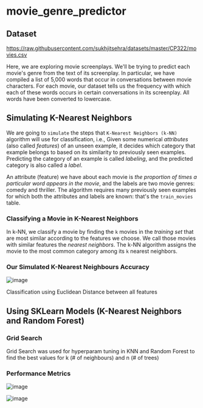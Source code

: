 # movie_genre_predictor

## Dataset

https://raw.githubusercontent.com/sukhjitsehra/datasets/master/CP322/movies.csv

Here, we are exploring movie screenplays. We'll be trying to predict each movie's genre from the text of its screenplay. In particular, we have compiled a list of 5,000 words that occur in conversations between movie characters. For each movie, our dataset tells us the frequency with which each of these words occurs in certain conversations in its screenplay. All words have been converted to lowercase.

## Simulating K-Nearest Neighbors

We are going to `simulate` the steps that `K-Nearest Neighbors (k-NN)` algorithm will use for classification, i.e.,  Given some numerical *attributes* (also called *features*) of an unseen example, it decides which category that example belongs to based on its similarity to previously seen examples. Predicting the category of an example is called *labeling*, and the predicted category is also called a *label*.

An attribute (feature) we have about each movie is *the proportion of times a particular word appears in the movie*, and the labels are two movie genres: comedy and thriller.  The algorithm requires many previously seen examples for which both the attributes and labels are known: that's the `train_movies` table.

### Classifying a Movie in K-Nearest Neighbors

In k-NN, we classify a movie by finding the `k` movies in the *training set* that are most similar according to the features we choose. We call those movies with similar features the *nearest neighbors*.  The k-NN algorithm assigns the movie to the most common category among its `k` nearest neighbors.

### Our Simulated K-Nearest Neighbours Accuracy

![image](https://user-images.githubusercontent.com/57271684/224519060-109ca0d6-9ffd-4795-b7cc-a01bcca3cc02.png)

Classification using Euclidean Distance between all features

## Using SKLearn Models (K-Nearest Neighbors and Random Forest)

### Grid Search

Grid Search was used for hyperparam tuning in KNN and Random Forest to find the best values for k (# of neighbours) and n (# of trees)

### Performance Metrics

![image](https://user-images.githubusercontent.com/57271684/224519030-48117d52-9abd-4010-b04c-67fba9631676.png)

![image](https://user-images.githubusercontent.com/57271684/224519035-6ad92f95-b6bd-4e0b-a02a-70cb6a521bec.png)
